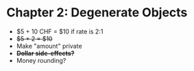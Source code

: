 # Chapter 2: Degenerate Objects

- $5 + 10 CHF = $10 if rate is 2:1
- ~~$5 * 2 = $10~~
- Make "amount" private
- ~~**Dollar side-effects?**~~
- Money rounding?